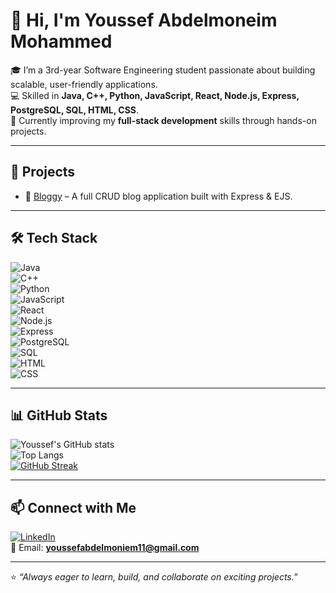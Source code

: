 # 👋 Hi, I'm Youssef Abdelmoneim Mohammed  

🎓 I’m a 3rd-year Software Engineering student passionate about building scalable, user-friendly applications.  
💻 Skilled in **Java, C++, Python, JavaScript, React, Node.js, Express, PostgreSQL, SQL, HTML, CSS**.  
🚀 Currently improving my **full-stack development** skills through hands-on projects.  

---

## 🌟 Projects
- 🚀 [Bloggy](https://github.com/yossefabdelmoneim/Bloggy) – A full CRUD blog application built with Express & EJS.  

---

## 🛠️ Tech Stack
![Java](https://img.shields.io/badge/Java-ED8B00?style=for-the-badge&logo=openjdk&logoColor=white)  
![C++](https://img.shields.io/badge/C++-00599C?style=for-the-badge&logo=cplusplus&logoColor=white)  
![Python](https://img.shields.io/badge/Python-3776AB?style=for-the-badge&logo=python&logoColor=white)  
![JavaScript](https://img.shields.io/badge/JavaScript-F7DF1E?style=for-the-badge&logo=javascript&logoColor=black)  
![React](https://img.shields.io/badge/React-20232A?style=for-the-badge&logo=react&logoColor=61DAFB)  
![Node.js](https://img.shields.io/badge/Node.js-339933?style=for-the-badge&logo=nodedotjs&logoColor=white)  
![Express](https://img.shields.io/badge/Express-000?style=for-the-badge&logo=express&logoColor=white)  
![PostgreSQL](https://img.shields.io/badge/PostgreSQL-316192?style=for-the-badge&logo=postgresql&logoColor=white)  
![SQL](https://img.shields.io/badge/SQL-025E8C?style=for-the-badge&logo=database&logoColor=white)  
![HTML](https://img.shields.io/badge/HTML5-E34F26?style=for-the-badge&logo=html5&logoColor=white)  
![CSS](https://img.shields.io/badge/CSS3-1572B6?style=for-the-badge&logo=css3&logoColor=white)  

---

## 📊 GitHub Stats
![Youssef's GitHub stats](https://github-readme-stats.vercel.app/api?username=yossefabdelmoneim&show_icons=true&theme=radical)  
![Top Langs](https://github-readme-stats.vercel.app/api/top-langs/?username=yossefabdelmoneim&layout=compact&theme=radical)  
[![GitHub Streak](https://streak-stats.demolab.com/?user=yossefabdelmoneim&theme=radical)  ](https://github-readme-streak-stats.herokuapp.com/?user=yossefabdelmoneim&theme=radical
)

---

## 📫 Connect with Me
[![LinkedIn](https://img.shields.io/badge/LinkedIn-blue?style=for-the-badge&logo=linkedin)](https://www.linkedin.com/in/yossef-abdelmoneim-aa9774287)  
📧 Email: **youssefabdelmoniem11@gmail.com**  

---

⭐ *“Always eager to learn, build, and collaborate on exciting projects.”*
